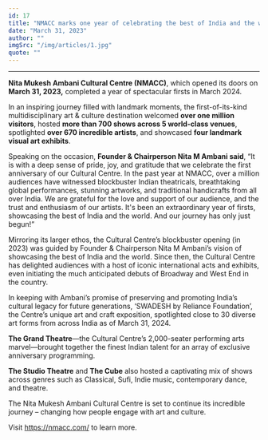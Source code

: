 ```yaml
---
id: 17
title: "NMACC marks one year of celebrating the best of India and the world"
date: "March 31, 2023"
author: ""
imgSrc: "/img/articles/1.jpg"
quote: ""
---
```


****



**Nita Mukesh Ambani Cultural Centre (NMACC)**, which opened its doors on **March 31, 2023,** completed a year of spectacular firsts in March 2024.

In an inspiring journey filled with landmark moments, the first-of-its-kind multidisciplinary art & culture destination welcomed **over one million visitors**, hosted **more than 700 shows across 5 world-class venues**, spotlighted **over 670 incredible artists**, and showcased **four landmark visual art exhibits**.  

Speaking on the occasion, **Founder & Chairperson Nita M Ambani said**, “It is with a deep sense of pride, joy, and gratitude that we celebrate the first anniversary of our Cultural Centre. In the past year at NMACC, over a million audiences have witnessed blockbuster Indian theatricals, breathtaking global performances, stunning artworks, and traditional handicrafts from all over India. We are grateful for the love and support of our audience, and the trust and enthusiasm of our artists. It's been an extraordinary year of firsts, showcasing the best of India and the world. And our journey has only just begun!”



Mirroring its larger ethos, the Cultural Centre’s blockbuster opening (in 2023) was guided by Founder & Chairperson Nita M Ambani’s vision of showcasing the best of India and the world. Since then, the Cultural Centre has delighted audiences with a host of iconic international acts and exhibits, even initiating the much anticipated debuts of Broadway and West End in the country.  



In keeping with Ambani’s promise of preserving and promoting India’s cultural legacy for future generations, ‘SWADESH by Reliance Foundation’, the Centre’s unique art and craft exposition, spotlighted close to 30 diverse art forms from across India as of March 31, 2024.



**The Grand Theatre**—the Cultural Centre’s 2,000-seater performing arts marvel—brought together the finest Indian talent for an array of exclusive anniversary programming.  



**The Studio Theatre** and **The Cube** also hosted a captivating mix of shows across genres such as Classical, Sufi, Indie music, contemporary dance, and theatre.  



The Nita Mukesh Ambani Cultural Centre is set to continue its incredible journey – changing how people engage with art and culture.



Visit <https://nmacc.com/> to learn more.